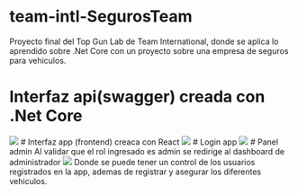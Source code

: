 # team-intl-SegurosTeam
Proyecto final del Top Gun Lab de Team International, donde se aplica lo aprendido sobre .Net Core con un proyecto sobre una empresa de seguros para vehiculos.
# Interfaz api(swagger) creada con .Net Core
<img src="https://user-images.githubusercontent.com/52393397/69060619-a6dec700-09e5-11ea-9866-ff323be889d6.png">
# Interfaz app (frontend) creaca con React
<img src="https://user-images.githubusercontent.com/52393397/69060680-c0800e80-09e5-11ea-8ce3-f3bd48a9f24a.png">
# Login app
<img src="https://user-images.githubusercontent.com/52393397/69060777-f3c29d80-09e5-11ea-8678-5bf8f05dc761.png">
# Panel admin 
Al validar que el rol ingresado es admin se redirige al dashboard de administrador
<img src="https://user-images.githubusercontent.com/52393397/69060888-2bc9e080-09e6-11ea-9019-8e89f2b162ca.png">
Donde se puede tener un control de los usuarios registrados en la app, ademas de registrar y asegurar los diferentes vehiculos.
